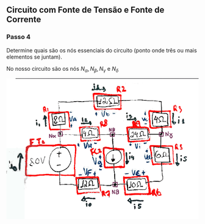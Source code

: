 ## Circuito com Fonte de Tensão e Fonte de Corrente

<div class="grid-50-50">

<div class="grid-element normal">

### Passo 4

Determine quais são os nós essenciais do circuito (ponto onde três ou mais elementos se juntam).

No nosso circuito são os nós $N_{\alpha}, N_{\beta}, N_{\gamma} \text{ e } N_{\delta}$

</div>

<div class="grid-element normal" style="margin: auto;">

<!-- _class: transparent -->
![](./img/circuito_2_4.png)

</div>

</div>
